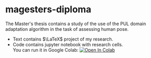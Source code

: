 # magesters-diploma

The Master's thesis contains a study of the use of the PUL domain adaptation algorithm in the task of assessing human pose.

- Text contains $\LaTeX$ project of my research.
- Code contains jupyter notebook with research cells.  
You can run it in Google Colab: <a target="_blank" href="https://colab.research.google.com/github/andrwtokar/masters-degree/blob/master/Code/pul_average_score.ipynb">
  <img src="https://colab.research.google.com/assets/colab-badge.svg" alt="Open In Colab"/>
</a>
